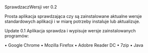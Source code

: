 ﻿SprawdzaczWersji ver 0.2

Prosta aplikacja sprawdzająca czy są zainstalowane aktualne wersje standardowych aplikacji i w miarę potrzeby instaluje lub aktualizuje.

Update 0.1 Aplikacja sprawdza i wypisuje wersje zainstalowanych programów:

• Google Chrome
• Mozilla Firefox
• Adobre Reader DC
• 7zip
• Java
